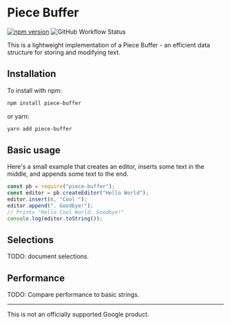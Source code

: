 # Piece Buffer

[![npm version](https://badge.fury.io/js/piece-buffer.svg)](https://badge.fury.io/js/piece-buffer) ![GitHub Workflow Status](https://img.shields.io/github/workflow/status/brianduff/piece-buffer/piece-buffer)

This is a lightweight implementation of a Piece Buffer - an efficient data structure for storing and modifying text.

## Installation

To install with npm:

```bash
npm install piece-buffer
```

or yarn:

```bash
yarn add piece-buffer
```

## Basic usage

Here's a small example that creates an editor, inserts some text in the middle, and appends some text to the end.

```js
const pb = require("piece-buffer");
const editor = pb.createEditor("Hello World");
editor.insert(6, "Cool ");
editor.append(". Goodbye!");
// Prints "Hello Cool World. Goodbye!"
console.log(editor.toString());
```

## Selections

TODO: document selections.

## Performance

TODO: Compare performance to basic strings.

---
This is not an officially supported Google product.

